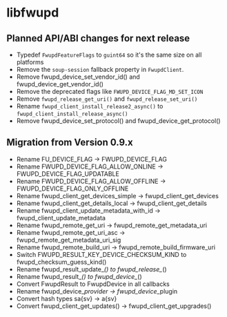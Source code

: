 # libfwupd

## Planned API/ABI changes for next release

* Typedef `FwupdFeatureFlags` to `guint64` so it's the same size on all platforms
* Remove the `soup-session` fallback property in `FwupdClient`.
* Remove fwupd_device_set_vendor_id() and fwupd_device_get_vendor_id()
* Remove the deprecated flags like `FWUPD_DEVICE_FLAG_MD_SET_ICON`
* Remove `fwupd_release_get_uri()` and `fwupd_release_set_uri()`
* Rename `fwupd_client_install_release2_async()` to `fwupd_client_install_release_async()`
* Remove fwupd_device_set_protocol() and fwupd_device_get_protocol()

## Migration from Version 0.9.x

* Rename FU_DEVICE_FLAG -> FWUPD_DEVICE_FLAG
* Rename FWUPD_DEVICE_FLAG_ALLOW_ONLINE -> FWUPD_DEVICE_FLAG_UPDATABLE
* Rename FWUPD_DEVICE_FLAG_ALLOW_OFFLINE -> FWUPD_DEVICE_FLAG_ONLY_OFFLINE
* Rename fwupd_client_get_devices_simple -> fwupd_client_get_devices
* Rename fwupd_client_get_details_local -> fwupd_client_get_details
* Rename fwupd_client_update_metadata_with_id -> fwupd_client_update_metadata
* Rename fwupd_remote_get_uri -> fwupd_remote_get_metadata_uri
* Rename fwupd_remote_get_uri_asc -> fwupd_remote_get_metadata_uri_sig
* Rename fwupd_remote_build_uri -> fwupd_remote_build_firmware_uri
* Switch FWUPD_RESULT_KEY_DEVICE_CHECKSUM_KIND to fwupd_checksum_guess_kind()
* Rename fwupd_result_update_*() to fwupd_release_*()
* Rename fwupd_result_*() to fwupd_device_*()
* Convert FwupdResult to FwupdDevice in all callbacks
* Rename fwupd_device_*_provider -> fwupd_device_*_plugin
* Convert hash types sa{sv} -> a{sv}
* Convert fwupd_client_get_updates() -> fwupd_client_get_upgrades()
